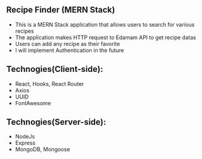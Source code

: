 ## Recipe Finder (MERN Stack)
- This is a MERN Stack application that allows users to search for various recipes
- The application makes HTTP request to Edamam API to get recipe datas
- Users can add any recipe as their favorite
- I will implement Authentication in the future

## Technogies(Client-side):
- React, Hooks, React Router
- Axios
- UUID
- FontAwesome

## Technogies(Server-side):
- NodeJs
- Express
- MongoDB, Mongoose